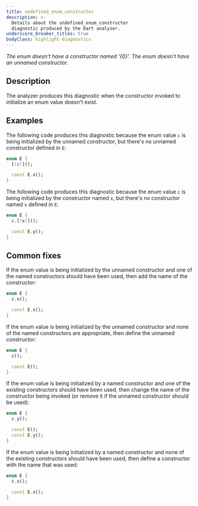 ```yaml
---
title: undefined_enum_constructor
description: >-
  Details about the undefined_enum_constructor
  diagnostic produced by the Dart analyzer.
underscore_breaker_titles: true
bodyClass: highlight-diagnostics
---
```


_The enum doesn't have a constructor named '{0}'._
_The enum doesn't have an unnamed constructor._

## Description

The analyzer produces this diagnostic when the constructor invoked to
initialize an enum value doesn't exist.

## Examples

The following code produces this diagnostic because the enum value `c`
is being initialized by the unnamed constructor, but there's no unnamed
constructor defined in `E`:

```dart
enum E {
  [!c!]();

  const E.x();
}
```

The following code produces this diagnostic because the enum value `c` is
being initialized by the constructor named `x`, but there's no constructor
named `x` defined in `E`:

```dart
enum E {
  c.[!x!]();

  const E.y();
}
```

## Common fixes

If the enum value is being initialized by the unnamed constructor and one
of the named constructors should have been used, then add the name of the
constructor:

```dart
enum E {
  c.x();

  const E.x();
}
```

If the enum value is being initialized by the unnamed constructor and none
of the named constructors are appropriate, then define the unnamed
constructor:

```dart
enum E {
  c();

  const E();
}
```

If the enum value is being initialized by a named constructor and one of
the existing constructors should have been used, then change the name of
the constructor being invoked (or remove it if the unnamed constructor
should be used):

```dart
enum E {
  c.y();

  const E();
  const E.y();
}
```

If the enum value is being initialized by a named constructor and none of
the existing constructors should have been used, then define a constructor
with the name that was used:

```dart
enum E {
  c.x();

  const E.x();
}
```
